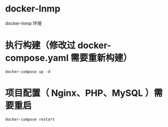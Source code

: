 # docker-lnmp
docker-lnmp 环境

# 执行构建（修改过 docker-compose.yaml 需要重新构建）
```ssh
docker-compose up -d
```

# 项目配置（ Nginx、PHP、MySQL ）需要重启
```ssh
docker-compose restart
```